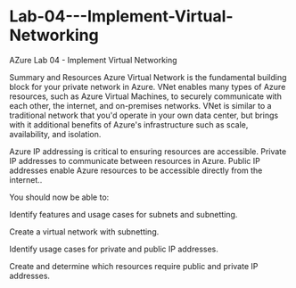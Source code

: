 # Lab-04---Implement-Virtual-Networking
AZure Lab 04 - Implement Virtual Networking

Summary and Resources
Azure Virtual Network is the fundamental building block for your private network in Azure. VNet enables many types of Azure resources, such as Azure Virtual Machines, to securely communicate with each other, the internet, and on-premises networks. VNet is similar to a traditional network that you'd operate in your own data center, but brings with it additional benefits of Azure's infrastructure such as scale, availability, and isolation.

Azure IP addressing is critical to ensuring resources are accessible. Private IP addresses to communicate between resources in Azure. Public IP addresses enable Azure resources to be accessible directly from the internet..

You should now be able to:

Identify features and usage cases for subnets and subnetting.

Create a virtual network with subnetting.

Identify usage cases for private and public IP addresses.

Create and determine which resources require public and private IP addresses.
